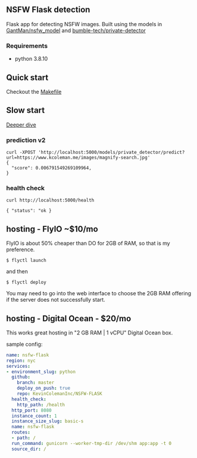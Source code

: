 ## NSFW Flask detection

Flask app for detecting NSFW images. Built using the models in [GantMan/nsfw_model](https://github.com/GantMan/nsfw_model) and [bumble-tech/private-detector](https://github.com/bumble-tech/private-detector)

### Requirements
- python 3.8.10

## Quick start

Checkout the [Makefile](./Makefile)

## Slow start

[Deeper dive](https://www.kcoleman.me/2021/06/07/nsfw-flask.html)

### prediction v2

```
curl -XPOST 'http://localhost:5000/models/private_detector/predict?url=https://www.kcoleman.me/images/magnify-search.jpg'
{
  "score": 0.006791549269109964,
}
```

### health check
```
curl http://localhost:5000/health

{ "status": "ok }
```
## hosting - FlyIO ~$10/mo

FlyIO is about 50% cheaper than DO for 2GB of RAM, so that is my preference.

```
$ flyctl launch
```

and then

```
$ flyctl deploy
```

You may need to go into the web interface to choose the 2GB RAM offering if the server does not successfully start.

## hosting - Digital Ocean - $20/mo

This works great hosting in "2 GB RAM | 1 vCPU" Digital Ocean box.

sample config:
```yaml
name: nsfw-flask
region: nyc
services:
- environment_slug: python
  github:
    branch: master
    deploy_on_push: true
    repo: KevinColemanInc/NSFW-FLASK
  health_check:
    http_path: /health
  http_port: 8080
  instance_count: 1
  instance_size_slug: basic-s
  name: nsfw-flask
  routes:
  - path: /
  run_command: gunicorn --worker-tmp-dir /dev/shm app:app -t 0
  source_dir: /
```
